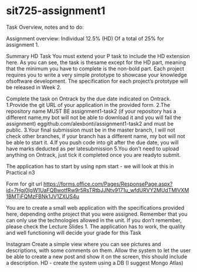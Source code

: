 # sit725-assignment1

Task Overview, notes and to do:

Assignment overview:
Individual 12.5% (HD)
Of a total of 25% for assignment 1.

Summary
HD Task
You must extend your P task to include the HD extension here. As you can see, the task is thesame except for the HD part, meaning that the minimum you have to complete is the non-bold part.
Each project requires you to write a very simple prototype to showcase your knowledge ofsoftware development.
The specification for each project’s prototype will be released in Week 2.

Complete the task on Ontrack by the due date indicated on Ontrack.
1.Provide the git URL of your application in the provided form.
2.The repository name MUST BE assignment1-task2 (if your repository has a different name,my bot will not be able to download it and you will fail the assignment) eggithub.com/alexbonti/assignment1-task2 and must be public.
3.Your final submission must be in the master branch, I will not check other branches, if your branch has a different name, my bot will not be able to start it.
4.If you push code into git after the due date, you will have marks deducted as per latesubmission
5.You don’t need to upload anything on Ontrack, just tick it completed once you are readyto submit.

The application has to start by using npm start - we will look at this in Practical n3

Form for git url https://forms.office.com/Pages/ResponsePage.aspx?id=7Hgj0IgW1UaFQBwotfRw9r5RsTRtbJJNtv9171u_wfdURVY2MUdTMlVXM1BMTjFQMzFBNk1JV1ZXUS4u

You are to create a small web application with the specifications provided here, depending onthe project that you were assigned.
Remember that you can only use the technologies allowed in the unit. If you don’t remember, please check the Lecture Slides 1.
The application has to work, the quality and well functioning will decide your grade for this Task

Instagram
Create a simple view where you can see pictures and descriptions, with some comments on them.
Allow the system to let the user be able to create a new post and show it on the screen, this should include a description.
HD - create the system using a DB (I suggest Mongo Atlas)
